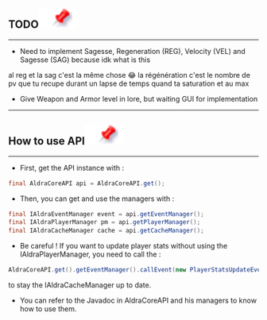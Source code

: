 ## TODO[![](pin.svg)](#todo)

---

- Need to implement Sagesse, Regeneration (REG), Velocity (VEL) and Sagesse (SAG) because idk what is this

al reg et la sag c'est la même chose 😂 la régénération c'est le nombre de pv que tu recupe durant un lapse de temps quand ta saturation et au max

- Give Weapon and Armor level in lore, but waiting GUI for implementation

---

## How to use API[![](pin.svg)](#api)

---

- First, get the API instance with :
```java
final AldraCoreAPI api = AldraCoreAPI.get();
```
- Then, you can get and use the managers with :
```java
final IAldraEventManager event = api.getEventManager();
final IAldraPlayerManager pm = api.getPlayerManager();
final IAldraCacheManager cache = api.getCacheManager();
````
- Be careful ! If you want to update player stats without using the IAldraPlayerManager, you need to call the :
```java
AldraCoreAPI.get().getEventManager().callEvent(new PlayerStatsUpdateEvent(player));
```
to stay the IAldraCacheManager up to date.

- You can refer to the Javadoc in AldraCoreAPI and his managers to know how to use them.